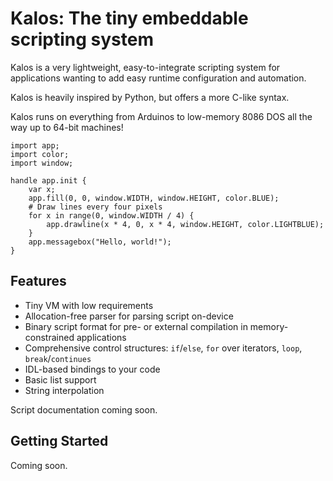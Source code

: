 # Kalos: The tiny embeddable scripting system

Kalos is a very lightweight, easy-to-integrate scripting system for applications wanting to add
easy runtime configuration and automation.

Kalos is heavily inspired by Python, but offers a more C-like syntax.

Kalos runs on everything from Arduinos to low-memory 8086 DOS all the way up to 64-bit machines!

```
import app;
import color;
import window;

handle app.init {
    var x;
    app.fill(0, 0, window.WIDTH, window.HEIGHT, color.BLUE);
    # Draw lines every four pixels
    for x in range(0, window.WIDTH / 4) {
        app.drawline(x * 4, 0, x * 4, window.HEIGHT, color.LIGHTBLUE);
    }
    app.messagebox("Hello, world!");
}
```

## Features 

 * Tiny VM with low requirements
 * Allocation-free parser for parsing script on-device
 * Binary script format for pre- or external compilation in memory-constrained applications
 * Comprehensive control structures: `if`/`else`, `for` over iterators, `loop`, `break`/`continues`
 * IDL-based bindings to your code
 * Basic list support
 * String interpolation

Script documentation coming soon.

## Getting Started

Coming soon.
